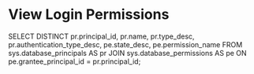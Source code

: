 # View Login Permissions

SELECT DISTINCT pr.principal_id, pr.name, pr.type_desc, 
    pr.authentication_type_desc, pe.state_desc, pe.permission_name
FROM sys.database_principals AS pr
JOIN sys.database_permissions AS pe
    ON pe.grantee_principal_id = pr.principal_id;